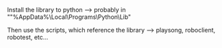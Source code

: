 Install the library to python -->
  probably in ""%AppData%\Local\Programs\Python\Lib"

Then use the scripts, which reference the library -->
playsong, roboclient, robotest, etc...
